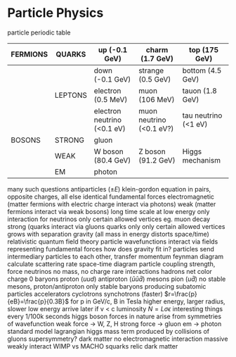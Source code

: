 # Particle Physics
particle periodic table

| FERMIONS | QUARKS  | up (-0.1 GeV)               | charm (1.7 GeV)          | top (175 GeV)        |
| -------- | ------- | --------------------------- | ------------------------ | -------------------- |
|          |         | down (-0.1 GeV)             | strange (0.5 GeV)        | bottom (4.5 GeV)     |
|          | LEPTONS | electron (0.5 MeV)          | muon (106 MeV)           | tauon (1.8 GeV)      |
|          |         | electron neutrino (<0.1 eV) | muon neutrino (<0.1 eV?) | tau neutrino (<1 eV) |
| BOSONS   | STRONG  | gluon                       |                          |                      |
|          | WEAK    | W boson (80.4 GeV)          | Z boson (91.2 GeV)       | Higgs mechanism      |
|          | EM      | photon                      |                          |                      |

many such questions
	antiparticles ($\pm E$)
		klein-gordon equation
		in pairs, opposite charges, all else identical
	fundamental forces
		electromagnetic (matter fermions with electric charge interact via photons)
		weak (matter fermions interact via weak bosons)
			long time scale at low energy
			only interaction for neutrinos
			only certain allowed vertices
			eg. muon decay
		strong (quarks interact via gluons
			quarks only
			only certain allowed vertices
			grows with separation
		gravity (all mass in energy distorts space/time)
	relativistic quantum field theory
		particle wavefunctions interact via fields representing fundamental forces
		how does gravity fit in?
		particles send intermediary particles to each other, transfer momentum
		feynman diagram
			calculate scattering rate
			space-time diagram
			particle coupling strength, force
	neutrinos
		no mass, no charge
		rare interactions
	hadrons
		net color charge 0
		baryons
			proton ($uud$)
			antiproton ($\bar{u}\bar{u}\bar{d}$)
		mesons
			pion ($u\bar{d}$)
		no stable mesons, proton/antiproton only stable baryons
	producing subatomic particles
		accelerators
			cyclotrons
			synchotrons (faster)
		$r=\frac{p}{eB}=\frac{p}{0.3B}$ for p in GeV/c, B in Tesla
		higher energy, larger radius, slower
		low energy arrive later if v < c
	luminosity
		$N=L\sigma\epsilon$
		interesting things every 1/100k seconds
	higgs boson
		forces in nature arise from symmetries of wavefunction
		weak force → W, Z, H
		strong force → gluon
		em → photon
		standard model lagrangian
			higgs mass term
		produced by collisions of gluons
		supersymmetry?
	dark matter
		no electromagnetic interaction
		massive
		weakly interact
		WIMP vs MACHO
		squarks
		relic dark matter